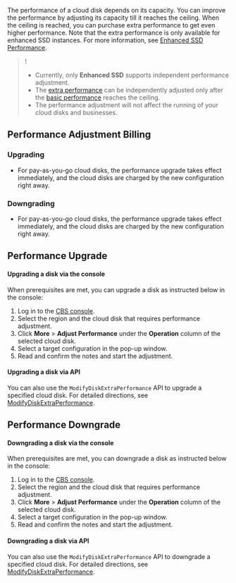 
The performance of a cloud disk depends on its capacity. You can improve the performance by adjusting its capacity till it reaches the ceiling. When the ceiling is reached, you can purchase extra performance to get even higher performance. Note that the extra performance is only available for enhanced SSD instances. For more information, see [Enhanced SSD Performance](https://intl.cloud.tencent.com/document/product/362/39611).
>!
>- Currently, only **Enhanced SSD** supports independent performance adjustment.
>- The [extra performance](https://intl.cloud.tencent.com/document/product/362/39611#.E5.A2.9E.E5.BC.BA.E5.9E.8B-ssd-.E4.BA.91.E7.A1.AC.E7.9B.98.E9.A2.9D.E5.A4.96.E6.80.A7.E8.83.BD) can be independently adjusted only after the [basic performance](https://intl.cloud.tencent.com/document/product/362/39611#.E5.A2.9E.E5.BC.BA.E5.9E.8B-ssd-.E4.BA.91.E7.A1.AC.E7.9B.98.E5.9F.BA.E5.87.86.E6.80.A7.E8.83.BD) reaches the ceiling.
>- The performance adjustment will not affect the running of your cloud disks and businesses.



## Performance Adjustment Billing

### Upgrading

- For pay-as-you-go cloud disks, the performance upgrade takes effect immediately, and the cloud disks are charged by the new configuration right away.

### Downgrading


- For pay-as-you-go cloud disks, the performance upgrade takes effect immediately, and the cloud disks are charged by the new configuration right away.

## Performance Upgrade

#### Upgrading a disk via the console
When prerequisites are met, you can upgrade a disk as instructed below in the console: 

1. Log in to the [CBS console](https://console.cloud.tencent.com/cvm/cbs).
2. Select the region and the cloud disk that requires performance adjustment.
3. Click **More** > **Adjust Performance** under the **Operation** column of the selected cloud disk.
4. Select a target configuration in the pop-up window.
5. Read and confirm the notes and start the adjustment.

#### Upgrading a disk via API
You can also use the `ModifyDiskExtraPerformance` API to upgrade a specified cloud disk. For detailed directions, see [ModifyDiskExtraPerformance](https://intl.cloud.tencent.com/document/product/362/40191).


## Performance Downgrade

#### Downgrading a disk via the console
When prerequisites are met, you can downgrade a disk as instructed below in the console:

1. Log in to the [CBS console](https://console.cloud.tencent.com/cvm/cbs).
2. Select the region and the cloud disk that requires performance adjustment.
3. Click **More** > **Adjust Performance** under the **Operation** column of the selected cloud disk.
4. Select a target configuration in the pop-up window.
5. Read and confirm the notes and start the adjustment.

#### Downgrading a disk via API
You can also use the `ModifyDiskExtraPerformance` API to downgrade a specified cloud disk. For detailed directions, see [ModifyDiskExtraPerformance](https://intl.cloud.tencent.com/document/product/362/40191).

